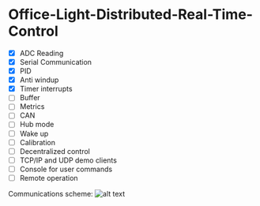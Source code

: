 # Office-Light-Distributed-Real-Time-Control

- [x] ADC Reading
- [x] Serial Communication
- [x] PID
- [x] Anti windup
- [x] Timer interrupts
- [ ] Buffer
- [ ] Metrics
- [ ] CAN
- [ ] Hub mode
- [ ] Wake up
- [ ] Calibration
- [ ] Decentralized control
- [ ] TCP/IP and UDP demo clients
- [ ] Console for user commands
- [ ] Remote operation

Communications scheme:
![alt text](/images/communications.png)